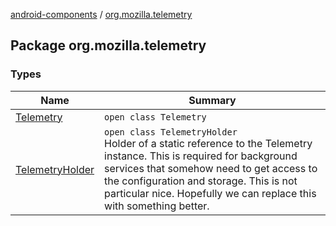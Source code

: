 [android-components](../index.md) / [org.mozilla.telemetry](./index.md)

## Package org.mozilla.telemetry

### Types

| Name | Summary |
|---|---|
| [Telemetry](-telemetry/index.md) | `open class Telemetry` |
| [TelemetryHolder](-telemetry-holder/index.md) | `open class TelemetryHolder`<br>Holder of a static reference to the Telemetry instance. This is required for background services that somehow need to get access to the configuration and storage. This is not particular nice. Hopefully we can replace this with something better. |
